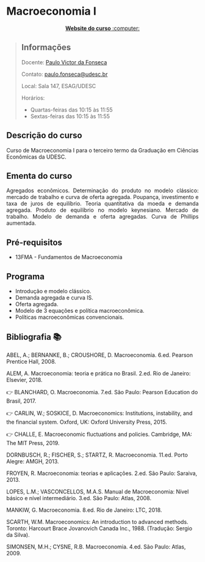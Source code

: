 # Macroeconomia I

<p align="center"><a href="https://pvfonseca.github.io/teaching/macro/"><b> Website do curso</b> :computer:</a></p>

> ## Informações
> Docente: <a href="https://pvfonseca.github.io"> Paulo Victor da Fonseca </a>
>
> Contato: <a href="mailto:paulo.fonseca@udesc.br"> paulo.fonseca@udesc.br</a>
>
> Local: Sala 147, ESAG/UDESC
>
> Horários:
>
> * Quartas-feiras das 10:15 às 11:55
> * Sextas-feiras das 10:15 às 11:55
> 
## Descrição do curso
Curso de Macroeconomia I para o terceiro termo da Graduação em Ciências Econômicas da UDESC.

## Ementa do curso
<p align="justify">Agregados econômicos. Determinação do produto no modelo clássico: mercado de trabalho e curva de oferta agregada. Poupança, investimento e taxa de juros de equilíbrio. Teoria quantitativa da moeda e demanda agregada. Produto de equilíbrio no modelo keynesiano. Mercado de trabalho. Modelo de demanda e oferta agregadas. Curva de Phillips aumentada.</p>

## Pré-requisitos
* 13FMA - Fundamentos de Macroeconomia

## Programa
* Introdução e modelo clássico.
* Demanda agregada e curva IS.
* Oferta agregada.
* Modelo de 3 equações e política macroeconômica.
* Políticas macroeconômicas convencionais.

## Bibliografia :books:
ABEL, A.; BERNANKE, B.; CROUSHORE, D. Macroeconomia. 6.ed. Pearson Prentice Hall, 2008.

ALEM, A. Macroeconomia: teoria e prática no Brasil. 2.ed. Rio de Janeiro: Elsevier, 2018.

👉 BLANCHARD, O. Macroeconomia. 7.ed. São Paulo: Pearson Education do Brasil, 2017.

👉 CARLIN, W.; SOSKICE, D. Macroeconomics: Institutions, instability, and the financial system. Oxford, UK: Oxford University Press, 2015.

👉 CHALLE, E. Macroeconomic fluctuations and policies. Cambridge, MA: The MIT Press, 2019.

DORNBUSCH, R.; FISCHER, S.; STARTZ, R. Macroeconomia. 11.ed. Porto Alegre: AMGH, 2013.

FROYEN, R. Macroeconomia: teorias e aplicações. 2.ed. São Paulo: Saraiva, 2013.

LOPES, L.M.; VASCONCELLOS, M.A.S. Manual de Macroeconomia: Nível básico e nível intermediário. 3.ed. São Paulo: Atlas, 2008.

MANKIW, G. Macroeconomia. 8.ed. Rio de Janeiro: LTC, 2018.

SCARTH, W.M. Macroeconomics: An introduction to advanced methods. Toronto: Harcourt Brace Jovanovich Canada Inc., 1988. (Tradução: Sergio da Silva).

SIMONSEN, M.H.; CYSNE, R.B. Macroeconomia. 4.ed. São Paulo: Atlas, 2009.